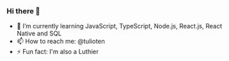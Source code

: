 ### Hi there 👋

- 🌱 I’m currently learning JavaScript, TypeScript, Node.js, React.js, React Native and SQL
- 📫 How to reach me: @tulioten
- ⚡ Fun fact: I'm also a Luthier

